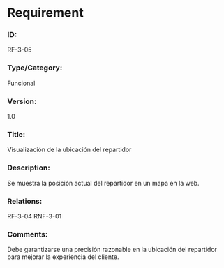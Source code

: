 # Requirement

### ID:
RF-3-05

### Type/Category:
Funcional

### Version:
1.0

### Title:
Visualización de la ubicación del repartidor

### Description:
Se muestra la posición actual del repartidor en un mapa en la web.

### Relations:
RF-3-04 
RNF-3-01

### Comments:
Debe garantizarse una precisión razonable en la ubicación del repartidor para mejorar la experiencia del cliente.
